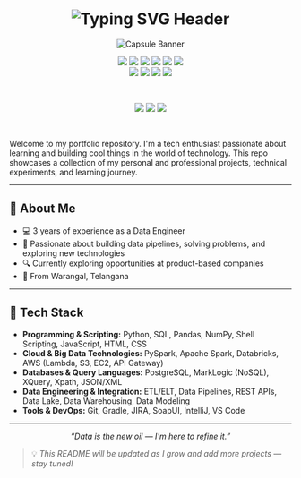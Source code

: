 <!-- Stunning Centered Banner with Gradient and Glow -->
<h1 align="center">
  <img src="https://readme-typing-svg.demolab.com?font=EB+Garamond&weight=700&size=20&color=00ACC1&center=true&vCenter=true&width=900&lines=Hello,+Welcome+to+my+GitHub+Portfolio!+%F0%9F%91%8B" alt="Typing SVG Header">
</h1>

<p align="center">
  <img src="https://capsule-render.vercel.app/api?type=waving&color=0:0F2027,50:2C5364,100:203A43&height=160&section=header&text=Saikiran%20Chittireddy&fontSize=38&fontColor=ffffff&desc=Data%20Engineer%20%7C%20Python%20Developer%20%7C%20Tech%20Geek&descAlign=50&descAlignY=70&descSize=14&animation=fadeIn" alt="Capsule Banner"/>
</p>

<p align="center">
  <img src="https://img.shields.io/badge/Python-306998?style=for-the-badge" />
  <img src="https://img.shields.io/badge/SQL-B388FF?style=for-the-badge" />
  <img src="https://img.shields.io/badge/AWS-FF9900?style=for-the-badge" />
  <img src="https://img.shields.io/badge/PySpark-3C3C3B?style=for-the-badge" />
  <img src="https://img.shields.io/badge/Apache_Spark-E25A1C?style=for-the-badge" />
  <img src="https://img.shields.io/badge/Databricks-FF3621?style=for-the-badge" />
  <br>
  <img src="https://img.shields.io/badge/PostgreSQL-338999?style=for-the-badge" />
  <img src="https://img.shields.io/badge/MarkLogic-E41F26?style=for-the-badge" />
  <img src="https://img.shields.io/badge/DSA-00FFC6?style=for-the-badge" />
  <img src="https://img.shields.io/badge/System_Design-pink?style=for-the-badge" />
</p>
<br>
<p align="center">
  <a href="mailto:codewithkiranreddy@gmail.com"><img src="https://img.shields.io/badge/Email-red?style=for-the-badge&logo=gmail&logoColor=white" /></a>
  <a href="https://linkedin.com/in/saikiranchittireddy"><img src="https://img.shields.io/badge/LinkedIn-blue?style=for-the-badge&logo=linkedin&logoColor=white" /></a>
  <a href="https://github.com/codewithkiranreddy"><img src="https://img.shields.io/badge/GitHub-black?style=for-the-badge&logo=github&logoColor=white" /></a>
</p>
<br>

Welcome to my portfolio repository. I'm a tech enthusiast passionate about learning and building cool things in the world of technology. This repo showcases a collection of my personal and professional projects, technical experiments, and learning journey.

---

## 🚀 About Me

- 💻 3 years of experience as a Data Engineer
- 🎯 Passionate about building data pipelines, solving problems, and exploring new technologies
- 🔍 Currently exploring opportunities at product-based companies
- 📍 From Warangal, Telangana

---

## 🧰 Tech Stack

- **Programming & Scripting:** Python, SQL, Pandas, NumPy, Shell Scripting, JavaScript, HTML, CSS
- **Cloud & Big Data Technologies:** PySpark, Apache Spark, Databricks, AWS (Lambda, S3, EC2, API Gateway)
- **Databases & Query Languages:** PostgreSQL, MarkLogic (NoSQL), XQuery, Xpath, JSON/XML
- **Data Engineering & Integration:** ETL/ELT, Data Pipelines, REST APIs, Data Lake, Data Warehousing, Data Modeling
- **Tools & DevOps:** Git, Gradle, JIRA, SoapUI, IntelliJ, VS Code

---

<p align="center">
  <em>“Data is the new oil — I'm here to refine it.”</em>
</p>

> 💡 *This README will be updated as I grow and add more projects — stay tuned!*
